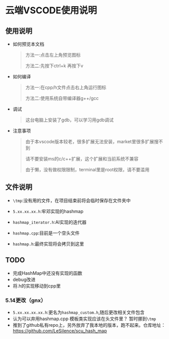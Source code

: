 # 云端VSCODE使用说明

## 使用说明
- 如何预览本文档
    >方法一:点击左上角预览图标
    >
    >方法二:先按下ctrl+k 再按下v
- 如何编译
  >方法一:在cpp/h文件点击右上角运行图标
  >
  >方法二:使用系统自带编译器g++/gcc

- 调试
  >这台电脑上安装了gdb，可以学习用gdb调试
  
- 注意事项
    >由于本vscode版本较老，很多扩展无法安装，market里很多扩展搜不到
    >
    >请不要安装ms的c/c++扩展，这个扩展和当前系统不兼容
    >
    >由于懒，没有做权限限制，terminal里是root权限，请不要滥用

## 文件说明

- `\tmp`:没有用的文件，在项目结束前将会临时保存在文件夹中

- `5.xx.xx.xx.h`:牢邓实现的hashmap

- `hashmap_iterator.h`:AI实现的迭代器
  
- `hashmap.cpp`:目前是一个空头文件
  
- `hashmap.h`:最终实现将会拷贝到这里

## TODO
- 完成HashMap中还没有实现的函数
- debug改进
- 将.h的实现移动到cpp里

### 5.14更改（gnx）
- `5.xx.xx.xx.xx.h`:更名为`hashmap_custom.h`,随后更改相关文件包含
- 认为可以弃用hashmap.cpp 模板类实现应该在头文件里？ 暂时挪到`\tmp`
- 推到了github私有repo上，另外放弃了我本地的版本，跑不起来。仓库地址：https://github.com/LeSiIence/scu_hash_map